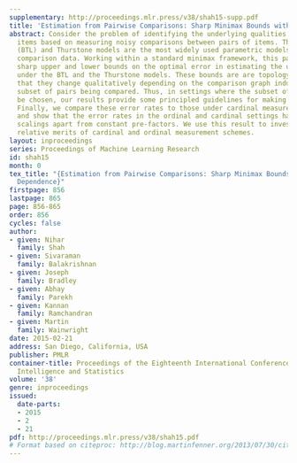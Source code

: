 ```yaml
---
supplementary: http://proceedings.mlr.press/v38/shah15-supp.pdf
title: 'Estimation from Pairwise Comparisons: Sharp Minimax Bounds with Topology Dependence'
abstract: Consider the problem of identifying the underlying qualities of a set of
  items based on measuring noisy comparisons between pairs of items. The Bradley-Terry-Luce
  (BTL) and Thurstone models are the most widely used parametric models for such pairwise
  comparison data. Working within a standard minimax framework, this paper provides
  sharp upper and lower bounds on the optimal error in estimating the underlying qualities
  under the BTL and the Thurstone models. These bounds are are topology-aware, meaning
  that they change qualitatively depending on the comparison graph induced by the
  subset of pairs being compared. Thus, in settings where the subset of pairs may
  be chosen, our results provide some principled guidelines for making this choice.
  Finally, we compare these error rates to those under cardinal measurement models
  and show that the error rates in the ordinal and cardinal settings have identical
  scalings apart from constant pre-factors. We use this result to investigate the
  relative merits of cardinal and ordinal measurement schemes.
layout: inproceedings
series: Proceedings of Machine Learning Research
id: shah15
month: 0
tex_title: "{Estimation from Pairwise Comparisons: Sharp Minimax Bounds with Topology
  Dependence}"
firstpage: 856
lastpage: 865
page: 856-865
order: 856
cycles: false
author:
- given: Nihar
  family: Shah
- given: Sivaraman
  family: Balakrishnan
- given: Joseph
  family: Bradley
- given: Abhay
  family: Parekh
- given: Kannan
  family: Ramchandran
- given: Martin
  family: Wainwright
date: 2015-02-21
address: San Diego, California, USA
publisher: PMLR
container-title: Proceedings of the Eighteenth International Conference on Artificial
  Intelligence and Statistics
volume: '38'
genre: inproceedings
issued:
  date-parts:
  - 2015
  - 2
  - 21
pdf: http://proceedings.mlr.press/v38/shah15.pdf
# Format based on citeproc: http://blog.martinfenner.org/2013/07/30/citeproc-yaml-for-bibliographies/
---
```

